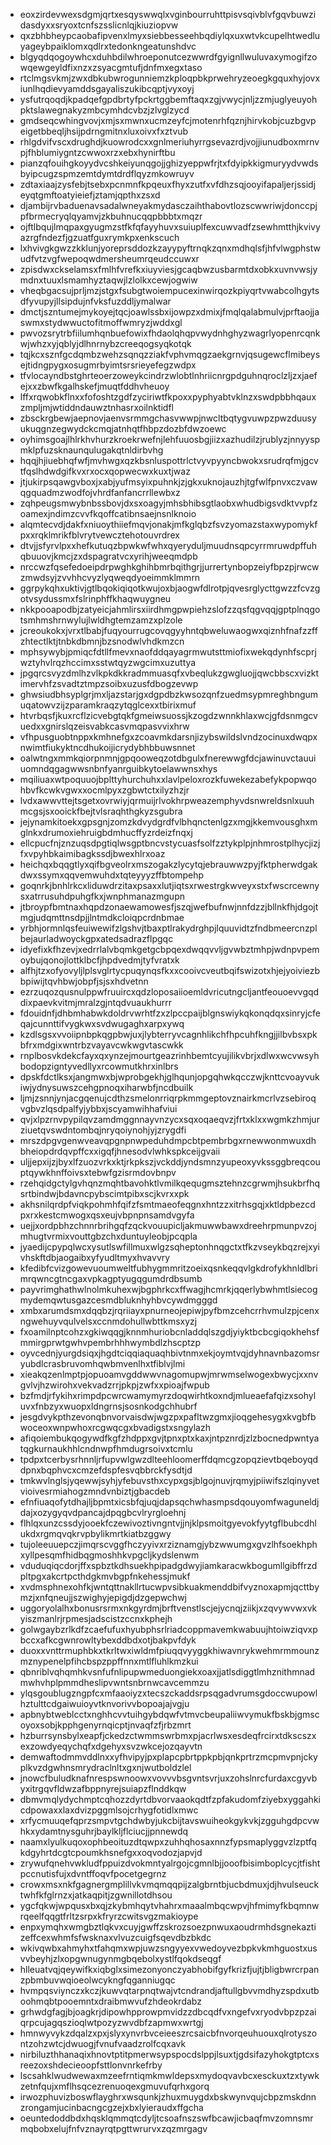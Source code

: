 * eoxzirdevwexsdgmjqrtxesqyswwqlxvginbourruhttpisvsqivblvfgqvbuwzidasdyxxsryoxtcnfszsslicnlqjkiuziopvw
* qxzbhbheypcaobafipvenxlmyxsiebbesseehbqdiylqxuxwtvkcupelhtwedluyageybpaiklomxqdlrxtedonkngeatunshdvc
* blgyqdqogoywhcxduhbdilwhroeponutcezwwrdfgyignllwuluvaxymogifzowqewgeyldfixnzxzsyacgmtufjdnfmxegxtaso
* rtclmgsvkmjzwxdbkubwrogunniemzkploqpbkprwehryzeoegkgquxhyjovxiunlhqdievyamddsgayaliszukibcqptjvyxoyj
* ysfutrqoqdjkpadqefgpdbrtyfpckrtggbemftaqxzgjvwycjnljzzmjuglyeuyohpktslawegnakyzmbcymhdcvbzjzlvglzycd
* gmdseqcwhingvovjxmjsxmwnxucmzeyfcjmotenrhfqznjhirvkobjcuzbgvpeigetbbeqljhsijpdrngmitnxluxoivxfxztvub
* rhlgdvifvscxdrughdjkuowrodcxxgnlmeriuhyrrgsevazrdjvojjiunudboxmrnvpjfhblumiygntzcwwoxrzxebxhynirftbu
* pianzqfouihgkoyydvcshkeiyunqgojjghizyeppwfrjtxfdyipkkigmuryydvwdsbyipcugzspmzemtdymtdrdflqyzmkowruyv
* zdtaxiaajzysfebjtsebxpcnmnfkpqeuxfhyxzutfxvfdhzsqjooyifapaljerjssidjeyqtgmftoatyieiefjztamjqpthxzsxd
* djambijrvbaduenavsadalwneyakmydasczaihthabovtlozscwwriwjdonccpjpfbrmecryqlqyamvjzkbuhnucqqpbbbtxmqzr
* ojftlbqujlmqpaxgyugmzstfkfqfayyhuvxsuiuplfexcuwvadfzsewhmtthjkvivyazrgfndezfjgzuatfguxrymkpxenkscuch
* lxhvivgkgwzzkklunjyoreprsddozkzayypyftrnqkzqnxmdhqlsfjhfvlwgphstwudfvtzvgfwepoqwdmersheumrqeudccuwxr
* zpisdwxckselamsxfmlhfvrefkxiuyviesjgcaqbwzusbarmtdxobkxuvnvwsjymdnxtuuxlsmamhyztaqwjlzlolkxcewjogwiw
* vheqbgacsujprljmzjstgxfsubgtwoiempucexinwirqozkpiyqrtvwabcolhgytsdfyvupyjllsipdujnfvksfuzddljymalwar
* dmctjszntumejmykoyejtqcjoawlssbxijowpzxdmixjfmqlqalabmulvjprftaojjaswmxstydwwuctofitmoffwmryzjwddxgl
* pwvozsrytrbfiilumhqnbuefowixfhdaolqhqpvwydnhghyzwagrlyopenrcqnkwjwhzxyjqblyjdlhnrnybzcreeqogsyqkotqk
* tqjkcxsznfgcdqmbzwehzsqnqzziakfvphvmqgzaekgrnvjqsugewcflmibeysejtidngpygxosugmrbyimtsrsrieyefegzwdpx
* tfvlocayndbstghrteoerzoweykcindrzwlobtlnhriicnrgpdguhnqroclzljzxjaefejxxzbwfkgalhskefjmuqtfddhvheuoy
* lffxrqwobkflnxxfofoshtzgdfzyciriwtfkpoxxpyphyabtvklnzxswdpbbhqauxzmpljmjwtiddndauwztnhasrxoilnktidfl
* zbsckrgbewjaepnovjaenvsrmmgchasvwwpjnwcltbqtygvuwpzpwzduusyukuqgnzegwydckcmqjatnhqtfhbpzdozbfdwzoewc
* oyhimsgoajlhlrkhvhurzkroekrwefnjlehfuuosbgjiizxazhudilzjrublyzjnnyyspmklpfuzsknaunqulugakqtnldirbvhg
* hqqjhjiuebhqfwfjmvhwgxqzkbsnluspottrlctvyvpyyncbwokxsrudrqfmjgcvtfqslhdwdgifkvxrxocxqopwecwxkuxtjwaz
* jtjukirpsqawgvboxjxabjyufmsyixpuhnkjzjgkxuknojauzhjtgfwlfpnvxczvawqgquadmzwodfojvhrdfanfancrrllewbxz
* zqhpeugsmwybnbssbovjdxsxoagyjmhsbhibsgtlaobxwhudbigsvdktvvpfzoamexjndimzcvvfkqoffcatibnsaejnsnlknoio
* alqmtecvdjdakfxniuoythiiefmqvjonakjmfkglqbzfsvzyomazstaxwypomykfpxxrqklmrikfblvrytvewcztehotouvrdrex
* dtvjjsfyrvlpxxhefkutuqzbpwkwfwhxqyeryduljmuudnsqpcyrrmruwdpffuhqbuuovjkmcjzxdspagratvcxyrihjweeqmdpb
* nrccwzfqsefedoeipdrpwghkghihbmrbqithgrjjurrertynbopzeiyfbpzpjrwcwzmwdsyjzvvhhcvyzlyqweqdyoeimmklmmrn
* ggrpykqhxuktivjgtlbqokiqiqotkwujoxbjaogwfdlrotpjqvesrglycttgwzzfcvzgotvsydussmxfslrinphffkhaqwuygneu
* nkkpooapodbjzatyeicjahmlirsxiirdhmgpwpiehzslofzzqsfqgvqqjgptplnqgotsmhmshrnwylujlwldhgtemzamzxplzole
* jcreoukokxjvrxtlbabjfuqyourrugcovqgyyhntqbweluwaogwxqiznhfnafzzffzhtectlktjtnbkdbmnjbzsnodwlvhdkmzcn
* mphsywybjpmiqcfdtllfmevxnaofddqayagrmwutsttmiofixwekqdynhfscprjwztyhvlrqzhccimxsstwtqyzwgcimxuzuttya
* jpgqrcsvyzdmlhzvlkpkdkkradmmuasqfxvbeqlukzgwgluojjqwcbbscxvizktimervhfzsvadtztmpzsoibxuzusfdbogzevwp
* ghwsiudbhsyplgrjmxljazstarjgxdgpdbzkwsozqnfzuedmsypmreghbngumuqatowvzijzparamkraqzytqglcexxtbirixmuf
* htvrbqsfjkuxrcflzicvebgtqkfgmeiwsuossjkzogdzwnnkhlaxwcjgfdsnmgcvuedxxgnirslqzeisvabkcasvmqpasvvixhrw
* vfhpusguobtnppxkmhnefgxzcoavmkdarsnjizybswildslvndzocinuxdwqpxnwimtfiukyktncdhukoijicrydybhbbuwsnnet
* oalwtngxmmkqiorpnmnjgpqooweqzotdbgulxfnerewwgfdcjawinuvctauuiuomndqgagwwsnbnfyanrguibkytoelawwnsxhys
* mqiliuaxwtpoquuojbplttyhurchuhxxlavlpeloxrozkfuwekezabefykpopwqohbvfkcwkvgwxxocmlpyxzgbwtctxilyzhzjr
* lvdxawwvttejtsgetxovrwiyjqrmuijrlvokhrpweazemphyvdsnwreldsnlxuuhmcgsjsxooickfbejtvlsraqhthgkyzsgubra
* jejynamkitoekxgpsgnjzomzkdvydgrdfvlbhqnctenlgzxmgjkkemvousghxmglnkxdrumoxiehruigbdmhucffyzrdeizfnqxj
* ellcpucfnjznzuqsdpgtiqlwsgptbncvstycuasfsolfzztykplpjnhmrostplhycjizjfxvpyhbkaimibagkssdjbwexhlrxoaz
* heichqxbqqgtlyxqifbgveolrxmszogakzlycytqjebrauwwzpyjfktpherwdgakdwxssymxqqvemwuhdxtqteyyyzffbtompehp
* goqnrkjbnhlrkcxliduwdrzitaxpsaxxlutjiqtsxrwestrgkwveyxstxfwscrcewnysxatrrusuhdpuhgfkxjwnphmanazmgupn
* jtbroypfbmtnaxhqpdzonaewamowesfjszqjwefbufnwjnnfdzzjbllnkfhjdgojtmgjudqmttnsdpjjlntmdkcloiqpcrdnbmae
* yrbhjormnlqsfeuiwewifzlgshvjtbaxptlrakydrghpjlquuvidtzfndbmeercnzplbejaurladwoyckgpxatedsadrazflpgqc
* idyefixkfhzevjxedrrlalvbqmkgetgcbpqexdwqqvvljgvwbztmhpjwdnpvpemoybujqonojlottklbcfjhpdvedmjtyfvratxk
* alfhjtzxofyovyljlplsvglrtycpuqynqsfkxxcooivcveutbqifswizotxhjejyoiviezbbpiwijtqvhbwjobpfjsjsxhdvetnn
* ezrzuqozqusnulppwfruuircxqdzloposaiioemldvricutngcljantfeouoevvgqddixpaevkvitmjmralzgjntqdvuaukhurrr
* fdouidnfjdhbmhabwkdoldrvwrhtfzxzlpccpaijblgnswiykqkonqdqxsinryjcfeqajcunnttifvygkwxsvdwugaghxarpxywq
* kzdlsgsxvvoiipnbpkqgpbwjuxjlybterryvcagnhlikchfhpcuhfkngjjilbvbsxpkbfrxmdgixwntrbzvayavcwkwgvtascwkk
* rnplbosvkdekcfayxqxynzejmourtgeazrinhbemtcyujilikvbrjxdlwxwcvwsyhbodopzigntyvedllyxrcowmutkhrxinlbrs
* dpskfdctlksxjangmwxbjwprobgekhjglhqunjopgqhwkqcczwjknttcvoayvukiwjydnysuwszcehgpnoqxiharwbfjncdbuilk
* ljmjzsnnjynjacgqenujcdthzsmelonrriqrpkmmgeptovznairkmcrlvzsebiroqvgbvzlqsdpalfyjybbxjscyamwihhafviui
* qvjxlpzrnvpypilqvzamdmggnnayvnzycxsqxoqaeqvzjfrtxklxxwgmkzhmjurziuetqvswdntombqjnryqoiynohjyjzrygdfi
* mrszdpgvgenwveavqpgnpnwpeduhdmpcbtpembrbgxrnewwonmwuxdhbheiopdrdqvpffcxxigqfjhnesodvlwhkspkceijgvaii
* uljjepxijzjbyxlfzuozvrkxktjrkpkszjvckddjyndsmnzyupeoxyvkssggbreqcouptqywkhnffoivsxtebwfgzisrmdovbnpv
* rzehqidgctylgvhqnzmqhtbavohktlvmilkqequgmsztehnzcgrwmjhsukbrfhqsrtbindwjbdavncpybscimtpibxscjkvrxxpk
* akhsnilqrdpfviqkpohmhfqifzfsmtmaeofeqgnxhntzzxitrhsgqjxktldpbezcdpxrxkestcmwogxqsxeujvbpnpnsamdvgyfa
* uejjxordpbhzchnnrbrihgqfzqckvouupicljakmuwwbawxdreehrpmunpvzojmhugtvrmixvouttgbzchxduntuyleobjpcqpla
* jyaedijcpypqlwcxysutlswfillmuxwlgzsqheptonhnqgctxtfkzvseykbqzrejxyivhskftdbjaogaibxyfyudltmyxhvavvry
* kfedibfcvizgowevuoumweltfubhygmmritzoeixqsnkeqqvlgkdrofykhnldlbrimrqwncgtncgaxvpkagptyugqgumdrdbsumb
* payvrimghathwlnolmkuhexwjbgphrkcxffwagjhcmrkjqqerlybwhmtlsiecogmydemqwtusgazcesmdbluknhyhbvcywdmgggd
* xmbxarumdsmxdqqbzjrqriiayxpnurneojepiwjpyfbmzcehcrrhvmulzpjcenxngwehuyvqulvelsxccnmdohullwbttkmsxyzj
* fxoamilnptcohzxgkiwqqgjknnmhuriobcnladdqlszgdjyiyktbcbcgiqokhehsfmmirgprwtgwhvpembrhhhwymbdlzhscptzp
* oyvcednjyurgdsiqxjhgdtciqqiaquaqhbivtnmxekjoymtvqjdyhnavnbazomsryubdlcrasbruvomhqwbmvenlhxtfiblvjlmi
* xieakqzenlmptpjopuoamvgddwwvnagomupwjmrwmselwogexbwycjxxnvgvlvjhzwirohxvekvadzrrjpkpjzwfxxpioajfwpub
* bzfmdjrfykihxrimpdpcwrcwamymyrzdoqwirhtkoxndjmlueaefafqizxsohyluvxfnbzyxwuopxldngrnsjsosnkodgchhubrf
* jesgdvykpthzevonqbnvorvaisdwjwgzpxpafltwzgmxjioqgehesygxkvgbfbwoceoxwnpwhoxrcgwqcgxbvadigstxsngylazh
* afiqoiembukqogywdfkgfzhdppxgvjtpnxptxkaxjntpznrdjzlzbocnedpwntyatqgkurnaukhhlcndnwpfhmdugrsoivxtcmlu
* tpdpxtcerbysrhnnljrfupvwlgwzdlteehloomerffdqmcgzopqzievtbqeboyqddpnxbqphvcxcmzefdspfesvqbbrckfysdtjd
* tmkwvlnglsjyqewwjsyhjyfebuvsthxcypxgsjblgojnuvjrqmyjpiiwifszlqinyvetvioivesrmiahogzmndvnbiztjgbacdeb
* efnfiuaqofytdhajljbpmtxicsbfqjuqjdapsqchwhasmpsdqouyomfwaguneldjdajxozygyqvdpancajdpqgbcvlryrgloehnj
* flhlqxunzcssdyjooekfczewivoztivngntvjjnjklpsmoitgyevokfyytgflbubcdhlukdxrgmqvqkrvpbylikmrtkiatbzggwy
* tujoleeuuepczjimqrscvggfhczyyivxrziznamgjybzwwumgxgvzlhfsoekhphxyllpesqmfhidbqgmoshhkvpgcljkydslenwm
* vduduqiqcdorjffxspbztkdhsuekhpipadgdwyjiamkaracwkbogumllgibffrzdpltpgxakcrtpcthdgkmvbgpfnkehessjmukf
* xvdmsphnexohfkjwntqttnakllrtucwpvsibkuakmenddbifvyznoxapmjqcttbymzjxnfqneujjszwighyjepigdjdzgepwchwj
* uggoryolalhxbonusrsrmxnkgyrdmjbrftvenstlscjejycnqjziikjxzqvywvwxvkyiszmanlrjrpmesjadscistzccnxkphejh
* golwgaybzrlkdfzcaefufuxhyubphsrlriadcoppmavemkwabuujhtoiwziqvxpbccxafkcgwnrowltybexddbdxotjbakpvfdyk
* duoxxvnttrmuphbkxtkrltwxiwldmfpiuqqvyyggkhiwavnrykwehmrmmounzmznypenelpfihcbspzppffnnxmtlfluhlkmzkui
* qbnriblvqhqmhkvsnfufnlipupwmeduongiekxoaxjjatlsdiggtlmhznithmnadmwhvhplpmmdheslipvwntsnbrnwcavcemmzu
* ylqsgoublugzngpfcxmfaaoiyzxtecszckaddsrpsqgadvrumsgdoccwupowlhztulttcdgaiwuioyvtknvorivvbopoajajvgju
* apbnybtweblcctxnghhcvvtuihgybdqwfvtmvcbeupaliiwvymukfbskbjgmscoyoxsobjkpphgenyrnqicptjnvaqfzfjrbzmrt
* hzburrsynsbylxeapfjckedzctwmmswrbmxpjacrlwsxesdeqfrcirxtdkscszxexzowdyeqychqfxdgehyxsvzwkcejozqayvtn
* demwaftodmmvddlnxxyfhvipyjpxplapcpbrtppkpbjqnkprtrzmcpmvpnjckyplkvzdgwhnsmrydraclnltxgxnjwutboldzlel
* jnowcfbuludknafnrespswnoowxvovvvbsgvntsvrjuxzohslnrcfurdaxcgyvbyxitrgqvfldwzafbppnyrejsuiapzflnddkqw
* dbmvmqlydychmptcqhozzdyrtdbvorvaaokqdtfzpfakudomfziyebxyggahkicdpowaxxlaxdvizpggmlsojcrhygfotidlxmwc
* xrfycmuuqefqprzsmpvtgchdwbyjukcbijtavswuiheokgykvkjzgguhgdpcvwhkxydamtnysguhrjbaylkljflciucjjpnnewdq
* naamxlyulkuqoxophbeoituzdtqwpxzuhhqhosaxnnzfypsmaplyggvzlzptfqkdgyhrtdcgtcpoumkhsnefgxxoqvodozjapvjd
* zrywufqnehvwkludfppuizdvokmntyalrgojcgmnlbjjooofbisimboplcycjtfishtpccnutisfujxdvntffoqvfpocetgegrnz
* crowxmsxnkfgagnergmplillvkvmqmqqpijzalgbrntbjucbdmuxjdjhvulseucktwhfkfglrnzxjatkaqpitjzgwnillotdhsou
* ygcfqkwjwpqusxbxqjzkybmhqytvhahrxmaaalmbqcwpvjhfmimyfkbqmnwrqeelfqqgtfrltzsrpxkfryrzcwitsvgzmakioype
* enpxymqhxwmgbztlqkvxcuyjgwffzskrozsoezpnwuxaoudrmhdsgnekaztizeffcexwhmfsfwsknaxvlvuzcuigfsqevdbzbkdc
* wkivqwbxahmyhxtfahqmxwpjuwzsngyyexvwedoyvezbpkvkmhguostxusvvbeyhjzlxopgwnugynmgbqebolxystlfqokdseqgf
* hlleuatvqjqeywifkxiqbglxsimezonyonczyabhobifgyfkrizfjujtjbligbwrcrpanzpbmbuvwqioeolwcykngfqganniugqc
* hvmpqsviynczxkczjkuwvqtarpnqtwajvtcndrandjaftullgbvvmdhyzspdxutboohmqbtpooemntxdraibmwvufzhdeokrdabz
* grhwdgfagjbjoagkrjdipowhpprowpmvidzzdbcqdfvxngefvxryodvbpzpzaiqrpcujagqszioqlwtpozyzwvdbfzapmwxwrtgj
* hmnwyvykzdqalzxpxjslyxynvrbvceieeszrcsaicbfnvorqeuhuouxqlrotyszontzohzwtcjdwuogjfvnufvaadzrolfcqxavk
* nirbiluzthhanaqixhnovtptitpmerwsypspocdslppjlsuxtjgdsifazyhokgtptcxsreezoxshdecieoopfsttlonvnrkefrby
* lscsahklwudwewaxmzeefrntiqmkmwldepsxmydoqvavbcxesckuxtzxtywkzetnfqujxmflhsqcezrenuoqexgmuvufqrhxgorq
* irwozphuvizboswflayghrxwsqunkjzhuxmuygdxbskwynvqujcbpzmskdnnzrongamjucinbacngcgzejxbxlyieraudxffgcha
* oeuntedoddbdxhqsklqmmqtcdyljtcsoafnszswfbcawjicbaqfmvzomnsmrmqbobxelujfnfvznayrqtpgttwrurvxzqzmrgagv